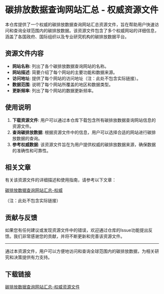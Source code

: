 # 碳排放数据查询网站汇总 - 权威资源文件

本仓库提供了一个权威的碳排放数据查询网站汇总资源文件，旨在帮助用户快速访问和查询全球范围内的碳排放数据。该资源文件包含了多个权威网站的详细信息，涵盖了各国政府、国际组织以及专业研究机构的碳排放数据平台。

## 资源文件内容

- **网站名称**: 列出了各个碳排放数据查询网站的名称。
- **网站描述**: 简要介绍了每个网站的主要功能和数据来源。
- **访问地址**: 提供了每个网站的访问地址（注：此处不包含实际链接）。
- **数据范围**: 说明了每个网站所覆盖的地区和数据类型。
- **更新频率**: 列出了每个网站的数据更新频率。

## 使用说明

1. **下载资源文件**: 用户可以通过本仓库下载包含所有碳排放数据查询网站信息的资源文件。
2. **查询碳排放数据**: 根据资源文件中的信息，用户可以选择合适的网站进行碳排放数据的查询。
3. **参考权威数据**: 该资源文件旨在为用户提供权威的碳排放数据来源，确保数据的准确性和可靠性。

## 相关文章

有关该资源文件的详细描述和使用指南，请参考以下文章：

[碳排放数据查询网站汇总-权威](https://blog.csdn.net/tanpo2022/article/details/127535936)

（注：此处不包含实际链接）

## 贡献与反馈

如果您有任何建议或发现资源文件中的错误，欢迎通过仓库的Issue功能提出反馈。我们非常感谢您的贡献，并将不断更新和完善该资源文件。

---

通过本资源文件，用户可以方便地访问和查询全球范围内的碳排放数据，为相关研究和决策提供有力支持。

## 下载链接

[碳排放数据查询网站汇总-权威资源文件](https://pan.quark.cn/s/6abd2dc4d37a)